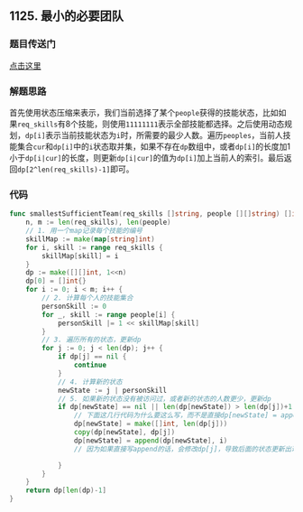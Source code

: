 ## 1125. 最小的必要团队

### 题目传送门

[点击这里](https://leetcode.cn/problems/smallest-sufficient-team/)

### 解题思路

首先使用状态压缩来表示，我们当前选择了某个`people`获得的技能状态，比如如果`req_skills`有8个技能，则使用`11111111`表示全部技能都选择。之后使用动态规划，`dp[i]`表示当前技能状态为`i`时，所需要的最少人数。遍历`peoples`，当前人技能集合`cur`和`dp[i]`中的`i`状态取并集，如果不存在`dp`数组中，或者`dp[i]`的长度加1小于`dp[i|cur]`的长度，则更新`dp[i|cur]`的值为`dp[i]`加上当前人的索引。最后返回`dp[2^len(req_skills)-1]`即可。

### 代码

```go
func smallestSufficientTeam(req_skills []string, people [][]string) []int {
	n, m := len(req_skills), len(people)
	// 1. 用一个map记录每个技能的编号
	skillMap := make(map[string]int)
	for i, skill := range req_skills {
		skillMap[skill] = i
	}
	dp := make([][]int, 1<<n)
	dp[0] = []int{}
	for i := 0; i < m; i++ {
		// 2. 计算每个人的技能集合
		personSkill := 0
		for _, skill := range people[i] {
			personSkill |= 1 << skillMap[skill]
		}
		// 3. 遍历所有的状态，更新dp
		for j := 0; j < len(dp); j++ {
			if dp[j] == nil {
				continue
			}
			// 4. 计算新的状态
			newState := j | personSkill
			// 5. 如果新的状态没有被访问过，或者新的状态的人数更少，更新dp
			if dp[newState] == nil || len(dp[newState]) > len(dp[j])+1 {
				// 下面这几行代码为什么要这么写，而不是直接dp[newState] = append(dp[j], i)呢？
				dp[newState] = make([]int, len(dp[j]))
				copy(dp[newState], dp[j])
				dp[newState] = append(dp[newState], i)
				// 因为如果直接写append的话，会修改dp[j]，导致后面的状态更新出现错误

			}
		}
	}
	return dp[len(dp)-1]
}

```